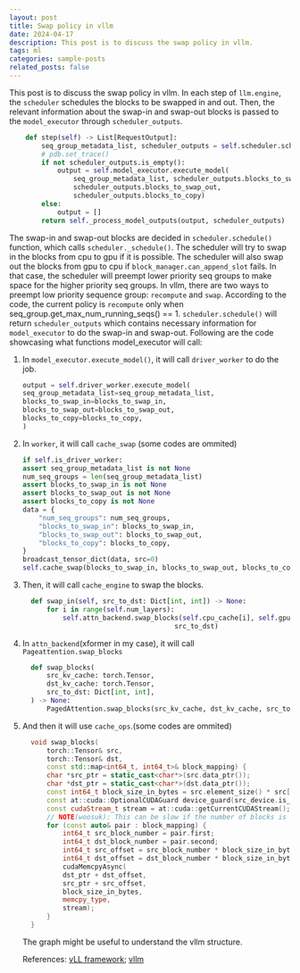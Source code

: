 ```yaml
---
layout: post
title: Swap policy in vllm
date: 2024-04-17 
description: This post is to discuss the swap policy in vllm.
tags: ml
categories: sample-posts
related_posts: false
---
```


This post is to discuss the swap policy in vllm.
In each step of `llm.engine`, the `scheduler` schedules the blocks to be swapped in and out. Then, the relevant information about the swap-in and swap-out blocks is passed to the `model_executor`
through `scheduler_outputs`.


```python
    def step(self) -> List[RequestOutput]:
        seq_group_metadata_list, scheduler_outputs = self.scheduler.schedule()
        # pdb.set_trace()
        if not scheduler_outputs.is_empty():
            output = self.model_executor.execute_model(
                seq_group_metadata_list, scheduler_outputs.blocks_to_swap_in,
                scheduler_outputs.blocks_to_swap_out,
                scheduler_outputs.blocks_to_copy)
        else:
            output = []
        return self._process_model_outputs(output, scheduler_outputs)
```
The swap-in and swap-out blocks are decided in `scheduler.schedule()` function, which calls `scheduler._schedule()`. The scheduler will try to swap in the blocks from cpu to gpu if 
it is possible. The scheduler will also swap out the blocks from gpu to cpu if `block_manager.can_append_slot` fails. In that case, the scheduler will preempt lower priority seq groups to make space for the higher priority seq groups. In vllm, there are two ways to preempt low priority sequence group: `recompute` and `swap`. According to the code, the current policy is `recompute` only when seq_group.get_max_num_running_seqs() == 1. 
`scheduler.schedule()` will return `scheduler_outputs` which contains necessary information for `model_executor` to do the swap-in and swap-out.
Following are the code showcasing what functions model_executor will call:


1. In `model_executor.execute_model()`, it will call `driver_worker` to do the job.

      ``` python
      output = self.driver_worker.execute_model(
      seq_group_metadata_list=seq_group_metadata_list,
      blocks_to_swap_in=blocks_to_swap_in,
      blocks_to_swap_out=blocks_to_swap_out,
      blocks_to_copy=blocks_to_copy,
    )
      ```

2. In `worker`, it will call `cache_swap` (some codes are ommited)

      ``` python
      if self.is_driver_worker:
      assert seq_group_metadata_list is not None
      num_seq_groups = len(seq_group_metadata_list)
      assert blocks_to_swap_in is not None
      assert blocks_to_swap_out is not None
      assert blocks_to_copy is not None
      data = {
          "num_seq_groups": num_seq_groups,
          "blocks_to_swap_in": blocks_to_swap_in,
          "blocks_to_swap_out": blocks_to_swap_out,
          "blocks_to_copy": blocks_to_copy,
      }
      broadcast_tensor_dict(data, src=0)
      self.cache_swap(blocks_to_swap_in, blocks_to_swap_out, blocks_to_copy)
      ```
3. Then, it will call `cache_engine` to swap the blocks.

      ``` python
        def swap_in(self, src_to_dst: Dict[int, int]) -> None:
            for i in range(self.num_layers):
                self.attn_backend.swap_blocks(self.cpu_cache[i], self.gpu_cache[i],
                                            src_to_dst)
      ```

4. In `attn_backend`(xformer in my case), it will call `Pageattention.swap_blocks` 
      ```python
        def swap_blocks(
            src_kv_cache: torch.Tensor,
            dst_kv_cache: torch.Tensor,
            src_to_dst: Dict[int, int],
        ) -> None:
            PagedAttention.swap_blocks(src_kv_cache, dst_kv_cache, src_to_dst)
      ```
5. And then it will use `cache_ops`.(some codes are ommited) 
      ``` c++
        void swap_blocks(
            torch::Tensor& src,
            torch::Tensor& dst,
            const std::map<int64_t, int64_t>& block_mapping) {
            char *src_ptr = static_cast<char*>(src.data_ptr());
            char *dst_ptr = static_cast<char*>(dst.data_ptr());
            const int64_t block_size_in_bytes = src.element_size() * src[0].numel();
            const at::cuda::OptionalCUDAGuard device_guard(src_device.is_cuda() ? src_device : dst_device);
            const cudaStream_t stream = at::cuda::getCurrentCUDAStream();
            // NOTE(woosuk): This can be slow if the number of blocks is large.
            for (const auto& pair : block_mapping) {
                int64_t src_block_number = pair.first;
                int64_t dst_block_number = pair.second;
                int64_t src_offset = src_block_number * block_size_in_bytes;
                int64_t dst_offset = dst_block_number * block_size_in_bytes;
                cudaMemcpyAsync(
                dst_ptr + dst_offset,
                src_ptr + src_offset,
                block_size_in_bytes,
                memcpy_type,
                stream);
            }
        }
      ```

    The graph might be useful to understand the vllm structure.
    <!-- <div class="row mt-3">
        <div class="col-sm mt-3 mt-md-0">
            {% include figure.liquid loading="eager" path="assets/img/vllm_structure.jpg" class="img-fluid rounded z-depth-1" %}
        </div> -->
    <swiper-container keyboard="true" navigation="true" pagination="true" pagination-clickable="true" pagination-dynamic-bullets="true" rewind="true">
    </swiper-container>



    References: [vLL framework](https://zhuanlan.zhihu.com/p/645251151); [vllm](https://github.com/vllm-project/vllm)
